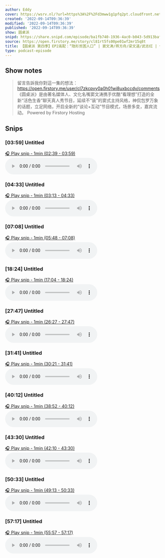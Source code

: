 ```yaml
---
author: Eddy
cover: https://wsrv.nl/?url=https%3A%2F%2Fd3mww1g1pfq2pt.cloudfront.net%2FAvatar%2Fcl7zkcpvy0a0h01wi8uxbccdv%2F1666234585141.jpg&w=200&h=200
created: '2022-09-14T09:36:39'
modified: '2022-09-14T09:36:39'
published: '2022-09-14T09:36:39'
show: 圆桌派
snipd: https://share.snipd.com/episode/ba1fb740-1936-4ac0-b043-5d913baf3f00
source: https://open.firstory.me/story/cl81rt5fs00pe01wf2mr15q8t
title: 【圆桌派 第四季】EP2高配：“隐形贫困人口” | 窦文涛/蒋方舟/梁文道/武志红 | 优酷纪实 YOUKU DOCUMENTARY
type: podcast-episode
---
```



## Show notes
> 留言告訴我你對這一集的想法：  https://open.firstory.me/user/cl7zkcpvy0a0h01wi8uxbccdv/comments   《圆桌派》是由著名媒体人、文化名嘴窦文涛携手优酷“看理想”打造的全新“活色生香”聊天真人秀节目，延续不“装”的窦式主持风格，神侃包罗万象的话题，立足网络，开启全新的“谈论+互动”节目模式，场景多变，嘉宾流动。
> Powered by  Firstory Hosting

## Snips
### [03:59] Untitled
[🎧 Play snip - 1min️ (02:39 - 03:59)](https://share.snipd.com/snip/de0eca71-eeab-4a5c-b6ee-49a40517c67e)
<audio controls> <source src="https://backend.endpoints.firstory-709db.cloud.goog/play.mp3?url=https%3A%2F%2Fd3mww1g1pfq2pt.cloudfront.net%2FRecord%2Fcl7zkcpvy0a0h01wi8uxbccdv%2Fcl81rt5fs00pf01wfe1fvd583.mp3%3Fv%3D1663169866791#t=02:39,03:59"> </audio>
### [04:33] Untitled
[🎧 Play snip - 1min️ (03:13 - 04:33)](https://share.snipd.com/snip/47f83e34-750b-4ffc-8562-7e901ee4ba3a)
<audio controls> <source src="https://backend.endpoints.firstory-709db.cloud.goog/play.mp3?url=https%3A%2F%2Fd3mww1g1pfq2pt.cloudfront.net%2FRecord%2Fcl7zkcpvy0a0h01wi8uxbccdv%2Fcl81rt5fs00pf01wfe1fvd583.mp3%3Fv%3D1663169866791#t=03:13,04:33"> </audio>
### [07:08] Untitled
[🎧 Play snip - 1min️ (05:48 - 07:08)](https://share.snipd.com/snip/7d199309-4f8b-4a6e-bc63-2f08fc8f7952)
<audio controls> <source src="https://backend.endpoints.firstory-709db.cloud.goog/play.mp3?url=https%3A%2F%2Fd3mww1g1pfq2pt.cloudfront.net%2FRecord%2Fcl7zkcpvy0a0h01wi8uxbccdv%2Fcl81rt5fs00pf01wfe1fvd583.mp3%3Fv%3D1663169866791#t=05:48,07:08"> </audio>
### [18:24] Untitled
[🎧 Play snip - 1min️ (17:04 - 18:24)](https://share.snipd.com/snip/5588fc43-fe61-4284-a135-7f69e2c4fdbe)
<audio controls> <source src="https://backend.endpoints.firstory-709db.cloud.goog/play.mp3?url=https%3A%2F%2Fd3mww1g1pfq2pt.cloudfront.net%2FRecord%2Fcl7zkcpvy0a0h01wi8uxbccdv%2Fcl81rt5fs00pf01wfe1fvd583.mp3%3Fv%3D1663169866791#t=17:04,18:24"> </audio>
### [27:47] Untitled
[🎧 Play snip - 1min️ (26:27 - 27:47)](https://share.snipd.com/snip/2a76d609-3b45-4d6c-aca5-9674899da2fc)
<audio controls> <source src="https://backend.endpoints.firstory-709db.cloud.goog/play.mp3?url=https%3A%2F%2Fd3mww1g1pfq2pt.cloudfront.net%2FRecord%2Fcl7zkcpvy0a0h01wi8uxbccdv%2Fcl81rt5fs00pf01wfe1fvd583.mp3%3Fv%3D1663169866791#t=26:27,27:47"> </audio>
### [31:41] Untitled
[🎧 Play snip - 1min️ (30:21 - 31:41)](https://share.snipd.com/snip/d9b15a9d-6155-43ce-9cd1-ed23cd49fc02)
<audio controls> <source src="https://backend.endpoints.firstory-709db.cloud.goog/play.mp3?url=https%3A%2F%2Fd3mww1g1pfq2pt.cloudfront.net%2FRecord%2Fcl7zkcpvy0a0h01wi8uxbccdv%2Fcl81rt5fs00pf01wfe1fvd583.mp3%3Fv%3D1663169866791#t=30:21,31:41"> </audio>
### [40:12] Untitled
[🎧 Play snip - 1min️ (38:52 - 40:12)](https://share.snipd.com/snip/aad74121-8257-4afd-bacd-35053397922e)
<audio controls> <source src="https://backend.endpoints.firstory-709db.cloud.goog/play.mp3?url=https%3A%2F%2Fd3mww1g1pfq2pt.cloudfront.net%2FRecord%2Fcl7zkcpvy0a0h01wi8uxbccdv%2Fcl81rt5fs00pf01wfe1fvd583.mp3%3Fv%3D1663169866791#t=38:52,40:12"> </audio>
### [43:30] Untitled
[🎧 Play snip - 1min️ (42:10 - 43:30)](https://share.snipd.com/snip/63256ed2-f361-46c7-bfd3-907d5b00e696)
<audio controls> <source src="https://backend.endpoints.firstory-709db.cloud.goog/play.mp3?url=https%3A%2F%2Fd3mww1g1pfq2pt.cloudfront.net%2FRecord%2Fcl7zkcpvy0a0h01wi8uxbccdv%2Fcl81rt5fs00pf01wfe1fvd583.mp3%3Fv%3D1663169866791#t=42:10,43:30"> </audio>
### [50:33] Untitled
[🎧 Play snip - 1min️ (49:13 - 50:33)](https://share.snipd.com/snip/64bf0bb0-b235-4d8a-9070-00596d658536)
<audio controls> <source src="https://backend.endpoints.firstory-709db.cloud.goog/play.mp3?url=https%3A%2F%2Fd3mww1g1pfq2pt.cloudfront.net%2FRecord%2Fcl7zkcpvy0a0h01wi8uxbccdv%2Fcl81rt5fs00pf01wfe1fvd583.mp3%3Fv%3D1663169866791#t=49:13,50:33"> </audio>
### [57:17] Untitled
[🎧 Play snip - 1min️ (55:57 - 57:17)](https://share.snipd.com/snip/25c7a945-a7ca-4427-8493-da97812db7e9)
<audio controls> <source src="https://backend.endpoints.firstory-709db.cloud.goog/play.mp3?url=https%3A%2F%2Fd3mww1g1pfq2pt.cloudfront.net%2FRecord%2Fcl7zkcpvy0a0h01wi8uxbccdv%2Fcl81rt5fs00pf01wfe1fvd583.mp3%3Fv%3D1663169866791#t=55:57,57:17"> </audio>
